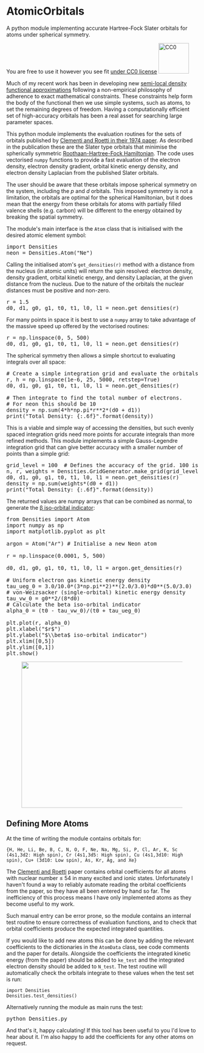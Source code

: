 # AtomicOrbitals

A python module implementing accurate Hartree-Fock Slater orbitals for atoms under spherical symmetry.

<!-- wp:paragraph -->
<p>You are free to use it however you see fit <a href="http://&quot;http://creativecommons.org/publicdomain/zero/1.0/&quot;">under CC0 license</a> <img class="wp-image-394" style="width: 80px;" src="https://www.jfurness.uk/wp-content/uploads/2020/01/CC0-1.png" alt="CC0"></p>
<!-- /wp:paragraph -->

<!-- wp:paragraph -->
<p>Much of my recent work has been in developing new <a href="https://en.wikipedia.org/wiki/Density_functional_theory#Approximations_(exchange%E2%80%93correlation_functionals)">semi-local density functional approximations</a> following a non-empirical philosophy of adherence to exact mathematical constraints. These constraints help form the body of the functional then we use simple systems, such as atoms, to set the remaining degrees of freedom. Having a computationally efficient set of high-accuracy orbitals has been a real asset for searching large parameter spaces.</p>
<!-- /wp:paragraph -->

<!-- wp:paragraph -->
<p>This python module implements the evaluation routines for the sets of orbitals published by <a href="http://dx.doi.org/10.1016/S0092-640X(74)80016-1">Clementi and Roetti in their 1974 paper</a>. As described in the publication these are the Slater type orbitals that minimise the spherically symmetric <a href="https://en.wikipedia.org/wiki/Roothaan_equations">Roothaan-Hartree-Fock Hamiltonian</a>. The code uses vectorised <code>numpy</code> functions to provide a fast evaluation of the electron density, electron density gradient, orbital kinetic energy density, and electron density Laplacian from the published Slater orbitals.</p>
<!-- /wp:paragraph -->

<!-- wp:paragraph -->
<p>The user should be aware that these orbitals impose spherical symmetry on the system, including the <em>p</em> and <em>d</em> orbitals. This imposed symmetry is not a limitation, the orbitals are optimal for the spherical Hamiltonian, but it does mean that the energy from these orbitals for atoms with partially filled valence shells (e.g. carbon) will be different to the energy obtained by breaking the spatial symmetry.</p>
<!-- /wp:paragraph -->

<!-- wp:paragraph -->
<p>The module's main interface is the <code>Atom</code> class that is initialised with the desired atomic element symbol:</p>
<!-- /wp:paragraph -->

<!-- wp:preformatted -->
<pre class="wp-block-preformatted">import Densities
neon = Densities.Atom("Ne")</pre>
<!-- /wp:preformatted -->

<!-- wp:paragraph -->
<p>Calling the initialised atom's <code>get_densities(r)</code> method with a distance from the nucleus (in atomic units) will return the spin resolved: electron density, density gradient, orbital kinetic energy, and density Laplacian, at the given distance from the nucleus. Due to the nature of the orbitals the nuclear distances must be positive and non-zero.</p>
<!-- /wp:paragraph -->

<!-- wp:preformatted -->
<pre class="wp-block-preformatted">r = 1.5
d0, d1, g0, g1, t0, t1, l0, l1 = neon.get_densities(r) </pre>
<!-- /wp:preformatted -->

<!-- wp:paragraph -->
<p>For many points in space it is best to use a <code>numpy</code> array to take advantage of the massive speed up offered by the vectorised routines:</p>
<!-- /wp:paragraph -->

<!-- wp:preformatted -->
<pre class="wp-block-preformatted">r = np.linspace(0, 5, 500)
d0, d1, g0, g1, t0, t1, l0, l1 = neon.get_densities(r)</pre>
<!-- /wp:preformatted -->

<!-- wp:paragraph -->
<p>The spherical symmetry then allows a simple shortcut to evaluating integrals over all space:</p>
<!-- /wp:paragraph -->

<!-- wp:preformatted -->
<pre class="wp-block-preformatted"># Create a simple integration grid and evaluate the orbitals
r, h = np.linspace(1e-6, 25, 5000, retstep=True)
d0, d1, g0, g1, t0, t1, l0, l1 = neon.get_densities(r)

# Then integrate to find the total number of electrons.
# For neon this should be 10
density = np.sum(4*h*np.pi*r**2*(d0 + d1))
print("Total Density: {:.6f}".format(density))</pre>
<!-- /wp:preformatted -->

<!-- wp:paragraph -->
<p>This is a viable and simple way of accessing the densities, but such evenly spaced integration grids need more points for accurate integrals than more refined methods. This module implements a simple Gauss-Legendre integration grid that can give better accuracy with a smaller number of points than a simple grid:</p>
<!-- /wp:paragraph -->

<!-- wp:preformatted -->
<pre class="wp-block-preformatted">grid_level = 100  # Defines the accuracy of the grid. 100 is typically sufficient.
n, r, weights = Densities.GridGenerator.make_grid(grid_level)
d0, d1, g0, g1, t0, t1, l0, l1 = neon.get_densities(r)
density = np.sum(weights*(d0 + d1))
print("Total Density: {:.6f}".format(density)) </pre>
<!-- /wp:preformatted -->

<!-- wp:paragraph -->
<p>The returned values are numpy arrays that can be combined as normal, to generate the <a href="https://www.jfurness.uk/Publications/Furness2019.pdf">β iso-orbital indicator</a>:</p>
<!-- /wp:paragraph -->

<pre>from Densities import Atom<br>import numpy as np<br>import matplotlib.pyplot as plt<br><br>argon = Atom("Ar") # Initialise a new Neon atom<br><br>r = np.linspace(0.0001, 5, 500)<br><br>d0, d1, g0, g1, t0, t1, l0, l1 = argon.get_densities(r)<br><br># Uniform electron gas kinetic energy density<br>tau_ueg_0 = 3.0/10.0*(3*np.pi**2)**(2.0/3.0)*d0**(5.0/3.0)<br># von-Weizsacker (single-orbital) kinetic energy density<br>tau_vw_0 = g0**2/(8*d0)<br># Calculate the beta iso-orbital indicator<br>alpha_0 = (t0 - tau_vw_0)/(t0 + tau_ueg_0)<br><br>plt.plot(r, alpha_0)<br>plt.xlabel("$r$")<br>plt.ylabel("$\\beta$ iso-orbital indicator")<br>plt.xlim([0,5])<br>plt.ylim([0,1])<br>plt.show()</pre>

<!-- wp:image {"align":"center","id":377,"width":512,"height":384,"sizeSlug":"large"} -->
<div class="wp-block-image"><figure class="aligncenter size-large is-resized"><img src="https://www.jfurness.uk/wp-content/uploads/2020/01/Argon_beta-1024x768.png" alt="" class="wp-image-377" width="512" height="384"/></figure></div>
<!-- /wp:image -->

<!-- wp:heading -->
<h2>Defining More Atoms</h2>
<!-- /wp:heading -->

<!-- wp:paragraph -->
<p>At the time of writing the module contains orbitals for:</p>
<!-- /wp:paragraph -->

<!-- wp:code -->
<pre class="wp-block-code"><code>{H, He, Li, Be, B, C, N, O, F, Ne, Na, Mg, Si, P, Cl, Ar, K, Sc (4s1,3d2: High spin), Cr (4s1,3d5: High spin), Cu (4s1,3d10: High spin), Cu+ (3d10: Low spin), As, Kr, Ag, and Xe}</code></pre>
<!-- /wp:code -->

<!-- wp:paragraph -->
<p>The <a href="http://dx.doi.org/10.1016/S0092-640X(74)80016-1">Clementi and Roetti</a> paper contains orbital coefficients for all atoms with nuclear number ≤ 54 in many excited and ionic states. Unfortunately I haven't found a way to reliably automate reading the orbital coefficients from the paper, so they have all been entered by hand so far. The inefficiency of this process means I have only implemented atoms as they become useful to my work.</p>
<!-- /wp:paragraph -->

<!-- wp:paragraph -->
<p>Such manual entry can be error prone, so the module contains an internal test routine to ensure correctness of evaluation functions, and to check that orbital coefficients produce the expected integrated quantities.</p>
<!-- /wp:paragraph -->

<!-- wp:paragraph -->
<p>If you would like to add new atoms this can be done by adding the relevant coefficients to the dictionaries in the <code>AtomData</code> class, see code comments and the paper for details. Alongside the coefficients the integrated kinetic energy (from the paper) should be added to <code>ke_test</code> and the integrated electron density should be added to <code>N_test</code>. The test routine will automatically check the orbitals integrate to these values when the test set is run:</p>
<!-- /wp:paragraph -->

<!-- wp:code -->
<pre class="wp-block-code"><code>import Densities
Densities.test_densities()</code></pre>
<!-- /wp:code -->

<!-- wp:paragraph -->
<p>Alternatively running the module as main runs the test:</p>
<!-- /wp:paragraph -->

<!-- wp:preformatted -->
<pre class="wp-block-preformatted">python Densities.py</pre>
<!-- /wp:preformatted -->

<!-- wp:paragraph -->
<p>And that's it, happy calculating! If this tool has been useful to you I'd love to hear about it. I'm also happy to add the coefficients for any other atoms on request.</p>
<!-- /wp:paragraph -->
